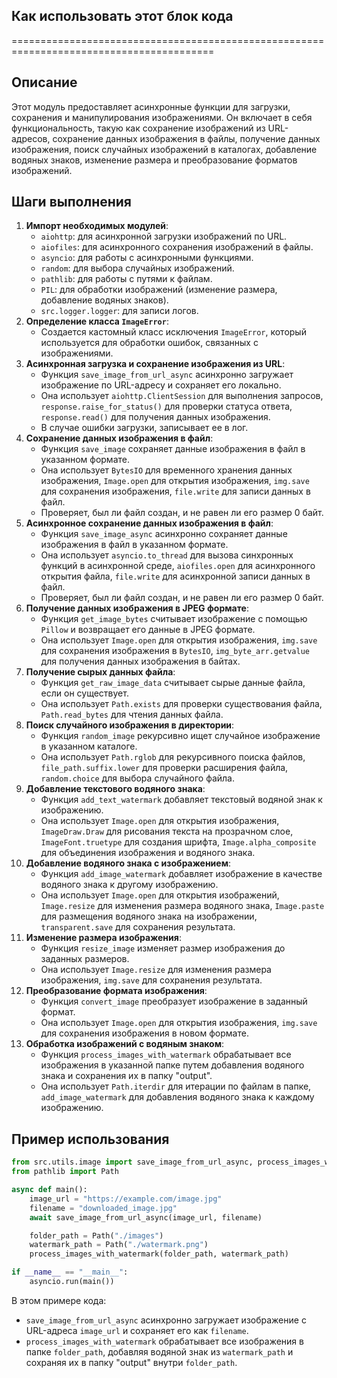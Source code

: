 ## Как использовать этот блок кода
=========================================================================================

Описание
-------------------------
Этот модуль предоставляет асинхронные функции для загрузки, сохранения и манипулирования изображениями. Он включает в себя функциональность, такую как сохранение изображений из URL-адресов, сохранение данных изображения в файлы, получение данных изображения, поиск случайных изображений в каталогах, добавление водяных знаков, изменение размера и преобразование форматов изображений. 

Шаги выполнения
-------------------------
1. **Импорт необходимых модулей**: 
    - `aiohttp`: для асинхронной загрузки изображений по URL.
    - `aiofiles`: для асинхронного сохранения изображений в файлы.
    - `asyncio`: для работы с асинхронными функциями.
    - `random`: для выбора случайных изображений.
    - `pathlib`: для работы с путями к файлам.
    - `PIL`: для обработки изображений (изменение размера, добавление водяных знаков).
    - `src.logger.logger`: для записи логов.
2. **Определение класса `ImageError`**: 
    - Создается кастомный класс исключения `ImageError`, который используется для обработки ошибок, связанных с изображениями.
3. **Асинхронная загрузка и сохранение изображения из URL**:
    - Функция `save_image_from_url_async` асинхронно загружает изображение по URL-адресу и сохраняет его локально.
    - Она использует `aiohttp.ClientSession` для выполнения запросов, `response.raise_for_status()` для проверки статуса ответа, `response.read()` для получения данных изображения.
    - В случае ошибки загрузки, записывает ее в лог.
4. **Сохранение данных изображения в файл**: 
    - Функция `save_image` сохраняет данные изображения в файл в указанном формате.
    - Она использует `BytesIO` для временного хранения данных изображения, `Image.open` для открытия изображения, `img.save` для сохранения изображения, `file.write` для записи данных в файл.
    - Проверяет, был ли файл создан, и не равен ли его размер 0 байт.
5. **Асинхронное сохранение данных изображения в файл**:
    - Функция `save_image_async` асинхронно сохраняет данные изображения в файл в указанном формате.
    - Она использует `asyncio.to_thread` для вызова синхронных функций в асинхронной среде, `aiofiles.open` для асинхронного открытия файла, `file.write` для асинхронной записи данных в файл.
    - Проверяет, был ли файл создан, и не равен ли его размер 0 байт.
6. **Получение данных изображения в JPEG формате**: 
    - Функция `get_image_bytes` считывает изображение с помощью `Pillow` и возвращает его данные в JPEG формате.
    - Она использует `Image.open` для открытия изображения, `img.save` для сохранения изображения в `BytesIO`,  `img_byte_arr.getvalue` для получения данных изображения в байтах.
7. **Получение сырых данных файла**: 
    - Функция `get_raw_image_data` считывает сырые данные файла, если он существует.
    - Она использует `Path.exists` для проверки существования файла, `Path.read_bytes` для чтения данных файла.
8. **Поиск случайного изображения в директории**: 
    - Функция `random_image` рекурсивно ищет случайное изображение в указанном каталоге.
    - Она использует `Path.rglob` для рекурсивного поиска файлов, `file_path.suffix.lower` для проверки расширения файла, `random.choice` для выбора случайного файла.
9. **Добавление текстового водяного знака**:
    - Функция `add_text_watermark` добавляет текстовый водяной знак к изображению.
    - Она использует `Image.open` для открытия изображения, `ImageDraw.Draw` для рисования текста на прозрачном слое, `ImageFont.truetype` для создания шрифта, `Image.alpha_composite` для объединения изображения и водяного знака.
10. **Добавление водяного знака с изображением**:
    - Функция `add_image_watermark` добавляет изображение в качестве водяного знака к другому изображению.
    - Она использует `Image.open` для открытия изображений, `Image.resize` для изменения размера водяного знака, `Image.paste` для размещения водяного знака на изображении, `transparent.save` для сохранения результата.
11. **Изменение размера изображения**:
    - Функция `resize_image` изменяет размер изображения до заданных размеров.
    - Она использует `Image.resize` для изменения размера изображения, `img.save` для сохранения результата.
12. **Преобразование формата изображения**:
    - Функция `convert_image` преобразует изображение в заданный формат.
    - Она использует `Image.open` для открытия изображения, `img.save` для сохранения изображения в новом формате.
13. **Обработка изображений с водяным знаком**:
    - Функция `process_images_with_watermark` обрабатывает все изображения в указанной папке путем добавления водяного знака и сохранения их в папку "output".
    - Она использует `Path.iterdir` для итерации по файлам в папке, `add_image_watermark` для добавления водяного знака к каждому изображению.

Пример использования
-------------------------

```python
from src.utils.image import save_image_from_url_async, process_images_with_watermark
from pathlib import Path

async def main():
    image_url = "https://example.com/image.jpg"
    filename = "downloaded_image.jpg"
    await save_image_from_url_async(image_url, filename)

    folder_path = Path("./images")
    watermark_path = Path("./watermark.png")
    process_images_with_watermark(folder_path, watermark_path)

if __name__ == "__main__":
    asyncio.run(main())
```

В этом примере кода:
- `save_image_from_url_async` асинхронно загружает изображение с URL-адреса `image_url` и сохраняет его как `filename`.
- `process_images_with_watermark` обрабатывает все изображения в папке `folder_path`, добавляя водяной знак из `watermark_path` и сохраняя их в папку "output" внутри `folder_path`.